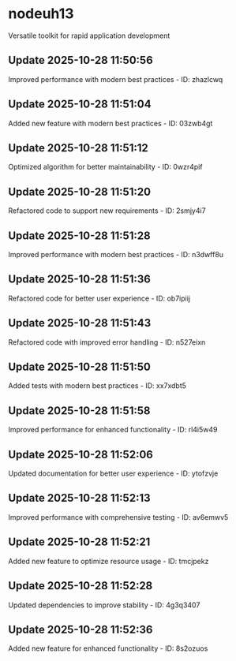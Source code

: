 # nodeuh13
Versatile toolkit for rapid application development

## Update 2025-10-28 11:50:56
Improved performance with modern best practices - ID: zhazlcwq


## Update 2025-10-28 11:51:04
Added new feature with modern best practices - ID: 03zwb4gt


## Update 2025-10-28 11:51:12
Optimized algorithm for better maintainability - ID: 0wzr4pif


## Update 2025-10-28 11:51:20
Refactored code to support new requirements - ID: 2smjy4i7


## Update 2025-10-28 11:51:28
Improved performance with modern best practices - ID: n3dwff8u


## Update 2025-10-28 11:51:36
Refactored code for better user experience - ID: ob7ipiij


## Update 2025-10-28 11:51:43
Refactored code with improved error handling - ID: n527eixn


## Update 2025-10-28 11:51:50
Added tests with modern best practices - ID: xx7xdbt5


## Update 2025-10-28 11:51:58
Improved performance for enhanced functionality - ID: rl4i5w49


## Update 2025-10-28 11:52:06
Updated documentation for better user experience - ID: ytofzvje


## Update 2025-10-28 11:52:13
Improved performance with comprehensive testing - ID: av6emwv5


## Update 2025-10-28 11:52:21
Added new feature to optimize resource usage - ID: tmcjpekz


## Update 2025-10-28 11:52:28
Updated dependencies to improve stability - ID: 4g3q3407


## Update 2025-10-28 11:52:36
Added new feature for enhanced functionality - ID: 8s2ozuos

